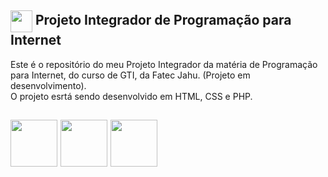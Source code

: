 
## <img src="https://cdn.jsdelivr.net/gh/devicons/devicon@latest/icons/ceylon/ceylon-plain.svg" width="35" style="vertical-align:middle;"/> Projeto Integrador de Programação para Internet

Este é o repositório do meu Projeto Integrador da matéria de Programação para Internet, do curso de GTI, da Fatec Jahu. (Projeto em desenvolvimento).
<br>
O projeto esrtá sendo desenvolvido em HTML, CSS e PHP.

## <img src="https://cdn.jsdelivr.net/gh/devicons/devicon@latest/icons/html5/html5-original-wordmark.svg"  width="75" style="vertical-align:middle;"/> <img src="https://cdn.jsdelivr.net/gh/devicons/devicon@latest/icons/css3/css3-original-wordmark.svg" width="75" style="vertical-align:middle;"/> <img src="https://cdn.jsdelivr.net/gh/devicons/devicon@latest/icons/php/php-original.svg" width="75" style="vertical-align:middle;"/>
